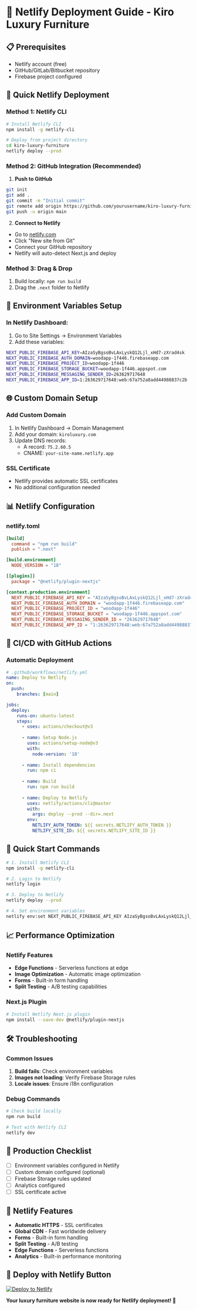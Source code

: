 # 🚀 Netlify Deployment Guide - Kiro Luxury Furniture

## 📋 Prerequisites
- Netlify account (free)
- GitHub/GitLab/Bitbucket repository
- Firebase project configured

## 🚀 Quick Netlify Deployment

### Method 1: Netlify CLI
```bash
# Install Netlify CLI
npm install -g netlify-cli

# Deploy from project directory
cd kiro-luxury-furniture
netlify deploy --prod
```

### Method 2: GitHub Integration (Recommended)
1. **Push to GitHub**
```bash
git init
git add .
git commit -m "Initial commit"
git remote add origin https://github.com/yourusername/kiro-luxury-furniture.git
git push -u origin main
```

2. **Connect to Netlify**
- Go to [netlify.com](https://netlify.com)
- Click "New site from Git"
- Connect your GitHub repository
- Netlify will auto-detect Next.js and deploy

### Method 3: Drag & Drop
1. Build locally: `npm run build`
2. Drag the `.next` folder to Netlify

## 🔧 Environment Variables Setup

### In Netlify Dashboard:
1. Go to Site Settings → Environment Variables
2. Add these variables:

```bash
NEXT_PUBLIC_FIREBASE_API_KEY=AIzaSyBgsoBvLAxLyskQ12Ljl_xHd7-zXrad4sk
NEXT_PUBLIC_FIREBASE_AUTH_DOMAIN=woodapp-1f446.firebaseapp.com
NEXT_PUBLIC_FIREBASE_PROJECT_ID=woodapp-1f446
NEXT_PUBLIC_FIREBASE_STORAGE_BUCKET=woodapp-1f446.appspot.com
NEXT_PUBLIC_FIREBASE_MESSAGING_SENDER_ID=263629717648
NEXT_PUBLIC_FIREBASE_APP_ID=1:263629717648:web:67a752a8add44988837c2b
```

## 🌐 Custom Domain Setup

### Add Custom Domain
1. In Netlify Dashboard → Domain Management
2. Add your domain: `kiroluxury.com`
3. Update DNS records:
   - A record: `75.2.60.5`
   - CNAME: `your-site-name.netlify.app`

### SSL Certificate
- Netlify provides automatic SSL certificates
- No additional configuration needed

## 📊 Netlify Configuration

### netlify.toml
```toml
[build]
  command = "npm run build"
  publish = ".next"

[build.environment]
  NODE_VERSION = "18"

[[plugins]]
  package = "@netlify/plugin-nextjs"

[context.production.environment]
  NEXT_PUBLIC_FIREBASE_API_KEY = "AIzaSyBgsoBvLAxLyskQ12Ljl_xHd7-zXrad4sk"
  NEXT_PUBLIC_FIREBASE_AUTH_DOMAIN = "woodapp-1f446.firebaseapp.com"
  NEXT_PUBLIC_FIREBASE_PROJECT_ID = "woodapp-1f446"
  NEXT_PUBLIC_FIREBASE_STORAGE_BUCKET = "woodapp-1f446.appspot.com"
  NEXT_PUBLIC_FIREBASE_MESSAGING_SENDER_ID = "263629717648"
  NEXT_PUBLIC_FIREBASE_APP_ID = "1:263629717648:web:67a752a8add44988837c2b"
```

## 🔄 CI/CD with GitHub Actions

### Automatic Deployment
```yaml
# .github/workflows/netlify.yml
name: Deploy to Netlify
on:
  push:
    branches: [main]

jobs:
  deploy:
    runs-on: ubuntu-latest
    steps:
      - uses: actions/checkout@v3
      
      - name: Setup Node.js
        uses: actions/setup-node@v3
        with:
          node-version: '18'
          
      - name: Install dependencies
        run: npm ci
        
      - name: Build
        run: npm run build
        
      - name: Deploy to Netlify
        uses: netlify/actions/cli@master
        with:
          args: deploy --prod --dir=.next
        env:
          NETLIFY_AUTH_TOKEN: ${{ secrets.NETLIFY_AUTH_TOKEN }}
          NETLIFY_SITE_ID: ${{ secrets.NETLIFY_SITE_ID }}
```

## 🚀 Quick Start Commands

```bash
# 1. Install Netlify CLI
npm install -g netlify-cli

# 2. Login to Netlify
netlify login

# 3. Deploy to Netlify
netlify deploy --prod

# 4. Set environment variables
netlify env:set NEXT_PUBLIC_FIREBASE_API_KEY AIzaSyBgsoBvLAxLyskQ12Ljl_xHd7-zXrad4sk
```

## 📈 Performance Optimization

### Netlify Features
- **Edge Functions** - Serverless functions at edge
- **Image Optimization** - Automatic image optimization
- **Forms** - Built-in form handling
- **Split Testing** - A/B testing capabilities

### Next.js Plugin
```bash
# Install Netlify Next.js plugin
npm install --save-dev @netlify/plugin-nextjs
```

## 🛠️ Troubleshooting

### Common Issues
1. **Build fails**: Check environment variables
2. **Images not loading**: Verify Firebase Storage rules
3. **Locale issues**: Ensure i18n configuration

### Debug Commands
```bash
# Check build locally
npm run build

# Test with Netlify CLI
netlify dev
```

## 🎯 Production Checklist

- [ ] Environment variables configured in Netlify
- [ ] Custom domain configured (optional)
- [ ] Firebase Storage rules updated
- [ ] Analytics configured
- [ ] SSL certificate active

## 🌟 Netlify Features

- **Automatic HTTPS** - SSL certificates
- **Global CDN** - Fast worldwide delivery
- **Forms** - Built-in form handling
- **Split Testing** - A/B testing
- **Edge Functions** - Serverless functions
- **Analytics** - Built-in performance monitoring

## 🚀 Deploy with Netlify Button

[![Deploy to Netlify](https://www.netlify.com/img/deploy/button.svg)](https://app.netlify.com/start/deploy?repository=https://github.com/yourusername/kiro-luxury-furniture)

**Your luxury furniture website is now ready for Netlify deployment! 🚀**
